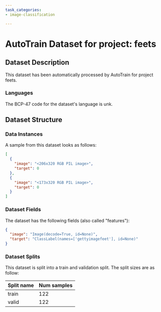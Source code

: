 ```yaml
---
task_categories:
- image-classification

---
```

# AutoTrain Dataset for project: feets

## Dataset Description

This dataset has been automatically processed by AutoTrain for project feets.

### Languages

The BCP-47 code for the dataset's language is unk.

## Dataset Structure

### Data Instances

A sample from this dataset looks as follows:

```json
[
  {
    "image": "<206x320 RGB PIL image>",
    "target": 0
  },
  {
    "image": "<173x320 RGB PIL image>",
    "target": 0
  }
]
```

### Dataset Fields

The dataset has the following fields (also called "features"):

```json
{
  "image": "Image(decode=True, id=None)",
  "target": "ClassLabel(names=['gettyimagefeet'], id=None)"
}
```

### Dataset Splits

This dataset is split into a train and validation split. The split sizes are as follow:

| Split name   | Num samples         |
| ------------ | ------------------- |
| train        | 122 |
| valid        | 122 |
